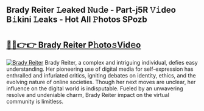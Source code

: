 ## Brady Reiter 𝙻eaked 𝙽u𝚍e - Part-j5R 𝚅𝚒deo B𝚒kini 𝙻eaks - Hot All 𝙿hotos SPozb

# <h2><a href="http://ld0vhjj.urlbe.top/?page=Brady+Reiter">🔗🔗👉👉 Brady Reiter P𝚑oto𝚜Vid𝚎o</a></h2>

[![Brady Reiter](https://i.imgur.com/eBuTRDB.gif)](http://ld0vhjj.urlbe.top/?page=Brady+Reiter)
Brady Reiter, a complex and intriguing individual, defies easy understanding. Her pioneering use of digital media for self-expression has enthralled and infuriated critics, igniting debates on identity, ethics, and the evolving nature of online societies. Though her next moves are unclear, her influence on the digital world is indisputable. Fueled by an unwavering resolve and undeniable charm, Brady Reiter impact on the virtual community is limitless.
